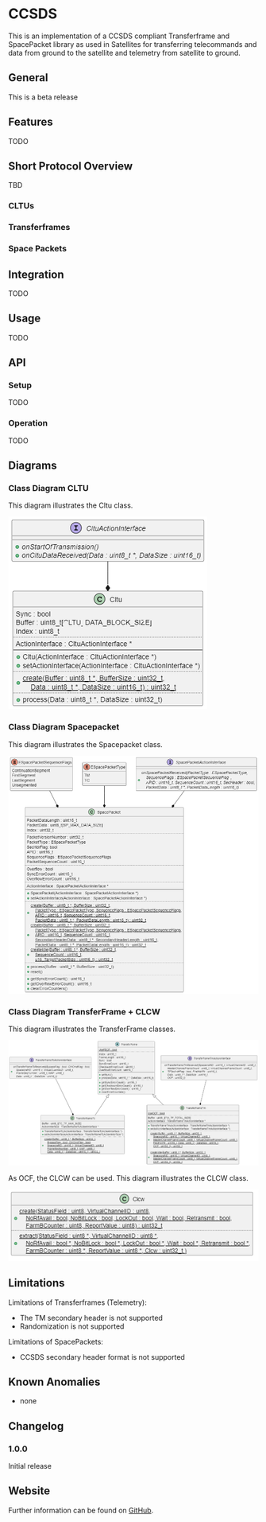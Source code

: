 # CCSDS

This is an implementation of a CCSDS compliant Transferframe and SpacePacket library as used in Satellites for transferring telecommands and data from ground to the satellite and telemetry from satellite to ground. 

## General

This is a beta release


## Features

TODO


## Short Protocol Overview

TBD


### CLTUs

### Transferframes

### Space Packets



## Integration

TODO


## Usage

TODO


## API

### Setup

TODO

### Operation

TODO


## Diagrams

### Class Diagram CLTU

This diagram illustrates the Cltu class.

![Class Diagram CLTU](doc/class_diagram_cltu.png)


### Class Diagram Spacepacket

This diagram illustrates the Spacepacket class.

![Class Diagram Spacepacket](doc/class_diagram_spacepacket.png)


### Class Diagram TransferFrame + CLCW

This diagram illustrates the TransferFrame classes.

![Class Diagram Transferframe](doc/class_diagram_transferframe.png)

As OCF, the CLCW can be used. This diagram illustrates the CLCW class.

![Class Diagram CLCW](doc/class_diagram_clcw.png)


## Limitations

Limitations of Transferframes (Telemetry):                                                 
* The TM secondary header is not supported                 
* Randomization is not supported

Limitations of SpacePackets:
* CCSDS secondary header format is not supported 


## Known Anomalies

* none


## Changelog

### 1.0.0

Initial release


## Website

Further information can be found on [GitHub](https://github.com/steftri/CCSDS).

